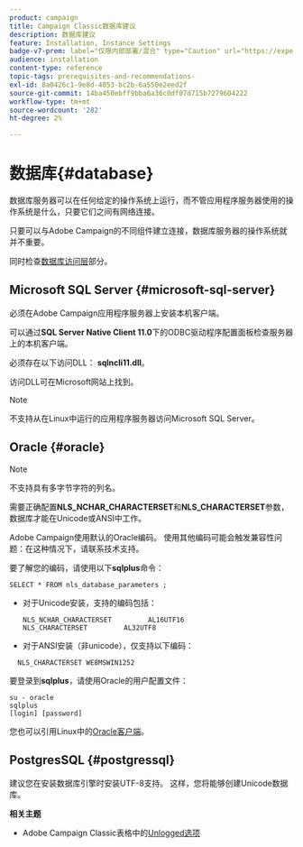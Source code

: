```yaml
---
product: campaign
title: Campaign Classic数据库建议
description: 数据库建议
feature: Installation, Instance Settings
badge-v7-prem: label="仅限内部部署/混合" type="Caution" url="https://experienceleague.adobe.com/docs/campaign-classic/using/installing-campaign-classic/architecture-and-hosting-models/hosting-models-lp/hosting-models.html?lang=zh-Hans" tooltip="仅适用于内部部署和混合部署"
audience: installation
content-type: reference
topic-tags: prerequisites-and-recommendations-
exl-id: 8a0426c1-9e8d-4053-bc2b-6a550e2eed2f
source-git-commit: 14ba450ebff9bba6a36c0df07d715b7279604222
workflow-type: tm+mt
source-wordcount: '282'
ht-degree: 2%

---
```


# 数据库{#database}



数据库服务器可以在任何给定的操作系统上运行，而不管应用程序服务器使用的操作系统是什么，只要它们之间有网络连接。

只要可以与Adobe Campaign的不同组件建立连接，数据库服务器的操作系统就并不重要。

同时检查[数据库访问层](../../installation/using/prerequisites-of-campaign-installation-in-linux.md#database-access-layers)部分。

## Microsoft SQL Server {#microsoft-sql-server}

必须在Adobe Campaign应用程序服务器上安装本机客户端。

可以通过&#x200B;**SQL Server Native Client 11.0**&#x200B;下的ODBC驱动程序配置面板检查服务器上的本机客户端。

必须存在以下访问DLL： **sqlncli11.dll**。

访问DLL可在Microsoft网站上找到。

>[!NOTE]
>
>不支持从在Linux中运行的应用程序服务器访问Microsoft SQL Server。

## Oracle {#oracle}

>[!NOTE]
>
>不支持具有多字节字符的列名。

需要正确配置&#x200B;**NLS_NCHAR_CHARACTERSET**&#x200B;和&#x200B;**NLS_CHARACTERSET**&#x200B;参数，数据库才能在Unicode或ANSI中工作。

Adobe Campaign使用默认的Oracle编码。 使用其他编码可能会触发兼容性问题：在这种情况下，请联系技术支持。

要了解您的编码，请使用以下&#x200B;**sqlplus**&#x200B;命令：

```
SELECT * FROM nls_database_parameters ;
```

* 对于Unicode安装，支持的编码包括：

  ```
  NLS_NCHAR_CHARACTERSET         AL16UTF16
  NLS_CHARACTERSET         AL32UTF8
  ```

* 对于ANSI安装（非unicode），仅支持以下编码：

```
  NLS_CHARACTERSET WE8MSWIN1252
```

要登录到&#x200B;**sqlplus**，请使用Oracle的用户配置文件：

```
su - oracle 
sqlplus 
[login] [password]
```

您也可以引用Linux中的[Oracle客户端](../../installation/using/installing-packages-with-linux.md#oracle-client-in-linux)。

## PostgresSQL {#postgressql}

建议您在安装数据库引擎时安装UTF-8支持。 这样，您将能够创建Unicode数据库。

**相关主题**

* Adobe Campaign Classic表格中的[Unlogged选项](https://helpx.adobe.com/campaign/kb/unlogged-tables-classic.html)
